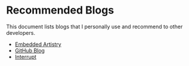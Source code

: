# Recommended Blogs

This document lists blogs that I personally use and recommend to other developers.

- [Embedded Artistry](https://embeddedartistry.com/blog/)
- [GitHub Blog](https://github.blog/)
- [Interrupt](https://interrupt.memfault.com/blog/)
